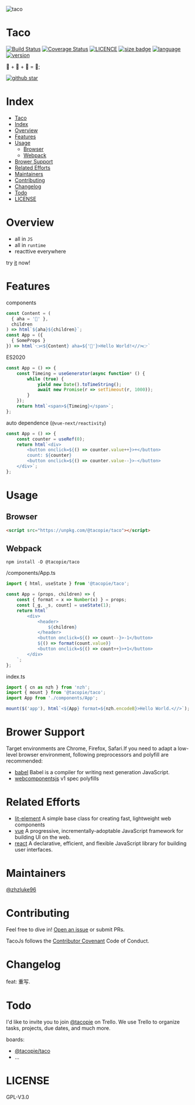 ![taco](https://emojipedia-us.s3.dualstack.us-west-1.amazonaws.com/thumbs/120/microsoft/209/taco_1f32e.png)

# Taco

[![Build Status](https://travis-ci.org/zhzLuke96/TacoJs.svg?branch=master)](https://travis-ci.org/zhzLuke96/TacoJs)
[![Coverage Status](https://coveralls.io/repos/github/zhzLuke96/TacoJs/badge.svg?branch=master)](https://coveralls.io/github/zhzLuke96/TacoJs?branch=master)
[![LICENCE](https://img.shields.io/github/license/zhzluke96/TacoJs)](https://github.com/zhzLuke96/TacoJs)
[![size badge](https://img.shields.io/github/languages/code-size/zhzluke96/TacoJs?label=size)](https://github.com/zhzLuke96/TacoJs)
[![language](https://img.shields.io/github/languages/top/zhzluke96/TacoJs)](https://github.com/zhzLuke96/TacoJs)
[![version](https://img.shields.io/github/package-json/v/zhzluke96/TacoJs)](https://github.com/zhzLuke96/TacoJs)

🥩 + 🥔 + 🍓 = 🌮;

[![github star](https://img.shields.io/github/stars/zhzLuke96/TacoJs.svg?style=social)](https://github.com/zhzLuke96/TacoJs)

# Index

- [Taco](#taco)
- [Index](#index)
- [Overview](#overview)
- [Features](#features)
- [Usage](#usage)
  - [Browser](#browser)
  - [Webpack](#webpack)
- [Brower Support](#brower-support)
- [Related Efforts](#related-efforts)
- [Maintainers](#maintainers)
- [Contributing](#contributing)
- [Changelog](#changelog)
- [Todo](#todo)
- [LICENSE](#license)

# Overview

-   all in `JS`
-   all in `runtime`
-   reacttive everywhere

try [it](http://zhzluke96.github.io/tacojs-playground/) now!

# Features

components

```ts
const Content = (
  { aha = '🤖' },
  children
) => html`${aha}${children}`;
const App = ({
  { SomeProps }
}) => html`👈<${Content} aha=${'🦄'}>Hello World!<//>👉`
```

ES2020

```ts
const App = () => {
    const Timeing = useGenerator(async function* () {
        while (true) {
            yield new Date().toTimeString();
            await new Promise(r => setTimeout(r, 1000));
        }
    });
    return html`<span>${Timeing}</span>`;
};
```

auto dependence (`@vue-next/reactivity`)

```ts
const App = () => {
    const counter = useRef(0);
    return html`<div>
        <button onclick=${() => counter.value++}>+</button>
        count: ${counter}
        <button onclick=${() => counter.value--}>-</button>
    </div>`;
};
```

# Usage

## Browser

```html
<script src="https://unpkg.com/@tacopie/taco"></script>
```

## Webpack

```
npm install -D @tacopie/taco
```

/components/App.ts

```typescript
import { html, useState } from '@tacopie/taco';

const App = (props, children) => {
    const { format = x => Number(x) } = props;
    const [_g, _s, count] = useState(1);
    return html`
        <div>
            <header>
                ${children}
            </header>
            <button onclick=${() => count--}>-1</button>
            ${() => format(count.value)}
            <button onclick=${() => count++}>+1</button>
        </div>
    `;
};
```

index.ts

```ts
import { cn as nzh } from 'nzh';
import { mount } from '@tacopie/taco';
import App from './components/App';

mount($('app'), html`<${App} format=${nzh.encodeB}>Hello World.<//>`);
```

# Brower Support

Target environments are Chrome, Firefox, Safari.If you need to adapt a low-level browser environment, following preprocessors and polyfill are recommended:

-   [babel](https://github.com/babel/babel) Babel is a compiler for writing next generation JavaScript.
-   [webcomponentsjs](https://github.com/webcomponents/polyfills/tree/master/packages/webcomponentsjs) v1 spec polyfills

# Related Efforts

-   [lit-element](https://github.com/Polymer/lit-element) A simple base class for creating fast, lightweight web components
-   [vue](https://github.com/vuejs/vue) A progressive, incrementally-adoptable JavaScript framework for building UI on the web.
-   [react](https://github.com/facebook/react) A declarative, efficient, and flexible JavaScript library for building user interfaces.

# Maintainers

[@zhzluke96](https://github.com/zhzLuke96)

# Contributing

Feel free to dive in! [Open an issue](https://github.com/zhzLuke96/TacoJs/issues/new) or submit PRs.

TacoJs follows the [Contributor Covenant](http://contributor-covenant.org/version/1/3/0/) Code of Conduct.

# Changelog

feat: 重写.

# Todo

I'd like to invite you to join [@tacopie](https://trello.com/tacopie2) on Trello. We use Trello to organize tasks, projects, due dates, and much more.

boards:

-   [@tacopie/taco](https://trello.com/b/3hIi6dje/tacojs%F0%9F%8C%AE)
-   ...

# LICENSE

GPL-V3.0

